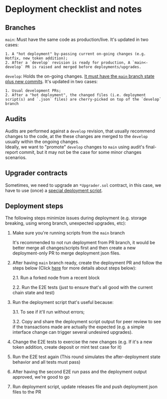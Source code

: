 # Deployment checklist and notes

## Branches

`main`: Must have the same code as production/live. It's updated in two cases:

    1. A "hot deployment" by-passing current on-going changes (e.g. Hotfix, new token addition);
    2. After a `develop` revision is ready for production, A `main<-develop` PR is raised and merged before deployments/upgrades.

`develop`: Holds the on-going changes. <u>It must have the `main` branch state plus new commits</u>. It's updated in two cases:

    1. Usual development PRs;
    2. After a "hot deployment", the changed files (i.e. deployment script(s) and `.json` files) are cherry-picked on top of the `develop` branch

## Audits

Audits are performed against a `develop` revision, that usually recommend changes to the code, at the these changes are merged to the `develop` usually within the ongoing changes.<br/>
Ideally, we want to "promote" `develop` changes to `main` using audit's final-report commit, but it may not be the case for some minor changes scenarios.

## Upgrader contracts

Sometimes, we need to upgrade an `*Upgrader.sol` contract, in this case, we have to use (once) a [special deployment script](./NN_upgrader.ts).

## Deployment steps

The following steps minimize issues during deployment (e.g. storage breaking, using wrong branch, unexpected upgrades, etc):

1. Make sure you're running scripts from the `main` branch

   It's recommended to not run deployment from PR branch, it would be better merge all changes/scripts first and then create a new deployment-only PR to merge deployment json files.

2. After having `main` branch ready, create the deployment PR and follow the steps below (Click [here](./deployment-e2e-tests.md) for more details about steps below):

   2.1. Run a forked node from a recent block

   2.2. Run the E2E tests (just to ensure that's all good with the current chain state and test)

3. Run the deployment script that's useful because:

   3.1. To see if it'll run without errors;

   3.2. Copy and share the deployment script output for peer review to see if the transactions made are actually the expected (e.g. a simple interface change can trigger several undesired upgrades).

4. Change the E2E tests to exercise the new changes (e.g. If it's a new token addition, create deposit or mint test case for it)

5. Run the E2E test again (This round simulates the after-deployment state behavior and all tests must pass)

6. After having the second E2E run pass and the deployment output approved, we're good to go

7. Run deployment script, update releases file and push deployment json files to the PR
